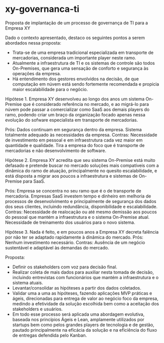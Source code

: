 # xy-governanca-ti
Proposta de implantação de um processo de governança de TI para a Empresa XY

Dado o contexto apresentado, destaco os seguintes pontos a serem abordados nessa proposta:
- Trata-se de uma empresa tradicional especializada em transporte de mercadorias, considerada um importante player neste ramo.
- Atualmente a infraestrutura de TI e os sistemas de controle são todos On-Premises, que gera uma sensação de conforto e segurança às operações da empresa.
- Há entendimento dos gestores envolvidos na decisão, de que computação em núvem está sendo fortemente recomendada e propicia maior escalabilidade para o negócio.

Hipótese 1. Empresa XY desenvolveu ao longo dos anos um sistema On-Premise que é considerado referência no mercado, e ao migrá-lo para núvem pode passar a comercializar como SaaS aos demais players do ramo, podendo criar um braço da organização focado apenas nessa evolução do sofware especialista em transporte de mercadorias.

Prós: Dados continuam em segurança dentro da empresa. Sistema totalmente adequado às necessidades da empresa.
Contras: Necessidade de investimento em pessoal e em infraestrutura cada vez maior em quantidade e qualidade. Tira a empresa do foco que é transporte de mercadorias e não desenvolvimento de software.

Hipótese 2. Empresa XY acredita que seu sistema On-Premise está muito defasado e pretende buscar no mercado soluções mais compatíveis com a dinâmica do ramo de atuação, principalmente no quesito escalabilidade, e está disposta a migrar aos poucos a infraestrutura e sistemas de On-Premise para SaaS.

Prós: Empresa se concentra no seu ramo que é o de transporte de mercadoria. Empresas SaaS investem tempo e dinheiro em melhoria de processos de desenvolvimento e principalmente de segurança dos dados dos seus clientes, incluindo redundância, disponibilidade e escalabilidade.
Contras: Necessidade de realocação ou até mesmo demissão aos poucos do pessoal que mantém a infraestrutura e o sistema On-Premise atual. Necessidade de treinamento dos usuários para o novo sistema.

Hipótese 3. Nada é feito, e em poucos anos a Empresa XY decreta falência por não ter se adaptado rapidamente à dinâmica do mercado.
Prós: Nenhum investimento necessário.
Contras: Ausência de um negócio sustentável e adaptável às demandas do mercado.

Proposta:
- Definir os stakeholders com voz para decisão final.
- Realizar coleta de mais dados para auxiliar nesta tomada de decisão, incluindo entrevistas com funcionários que mantém a infraestrutura e o sistema atuais.
- Levantar/consolidar as hipóteses a partir dos dados coletados.
- Validar uma a uma as hipóteses, fazendo aplicações MVP práticas e ágeis, direcionadas para entrega de valor ao negócio foco da empresa, medindo a efetividade da solução escolhida bem como a aceitação dos stakeholders e usuários.
- Em todo esse processo será aplicada uma abordagem evolutiva, baseada nos princípios Ágeis e Lean, amplamente utilizados por startups bem como pelos grandes players de tecnologia e de gestão, pautado principalmente na eficácia da solução e na eficiência do fluxo de entregas defendida pelo Kanban.
